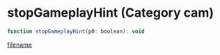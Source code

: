 # stopGameplayHint (Category cam)

```js
function stopGameplayHint(p0: boolean): void
```

[filename](stopGameplayHint_m.md ':include')
